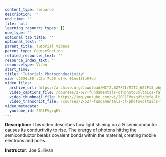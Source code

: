```yaml
---
content_type: resource
description: ''
end_time: ''
file: null
learning_resource_types: []
ocw_type: ''
optional_tab_title: ''
optional_text: ''
parent_title: Tutorial Videos
parent_type: CourseSection
related_resources_text: ''
resource_index_text: ''
resourcetype: Video
start_time: ''
title: 'Tutorial: Photoconductivity'
uid: c2336a55-c22a-7c28-e84c-01ee138e64dd
video_files:
  archive_url: https://archive.org/download/MIT2.627F11/MIT2_627F13_photoconductivity_300k.mp4
  video_captions_file: /courses/2-627-fundamentals-of-photovoltaics-fall-2013/c022c80fc95c5244af6d630f2a5f80d4_20GlFVyxqHY.vtt
  video_thumbnail_file: https://img.youtube.com/vi/20GlFVyxqHY/default.jpg
  video_transcript_file: /courses/2-627-fundamentals-of-photovoltaics-fall-2013/3090d0b7d8ca11f1f4844cc0e9366da4_20GlFVyxqHY.pdf
video_metadata:
  youtube_id: 20GlFVyxqHY
---
```


**Description:** This video describes how light shining on a Si semiconductor causes its conductivity to rise. The energy of photons hitting the semiconductor breaks covalent bonds within the material, creating mobile electrons and holes.

**Instructor:** Joe Sullivan

